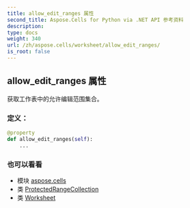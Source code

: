 ```yaml
---
title: allow_edit_ranges 属性
second_title: Aspose.Cells for Python via .NET API 参考资料
description:
type: docs
weight: 340
url: /zh/aspose.cells/worksheet/allow_edit_ranges/
is_root: false
---
```

## allow_edit_ranges 属性

获取工作表中的允许编辑范围集合。
### 定义：
```python
@property
def allow_edit_ranges(self):
    ...
```

### 也可以看看
* 模块 [aspose.cells](../../)
* 类 [ProtectedRangeCollection](/cells/python-net/zh/aspose.cells/protectedrangecollection)
* 类 [Worksheet](/cells/python-net/zh/aspose.cells/worksheet)
